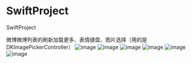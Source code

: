 # SwiftProject
SwiftProject

微博微博列表的刷新加载更多、表情键盘、图片选择（用的是DKImagePickerController）
![image](https://github.com/changping0823/SwiftProject/blob/master/screenshots/weibo1.png)
![image](https://github.com/changping0823/SwiftProject/blob/master/screenshots/weibo2.png)
![image](https://github.com/changping0823/SwiftProject/blob/master/screenshots/weixin1.png)
![image](https://github.com/changping0823/SwiftProject/blob/master/screenshots/weixin2.png)
![image](https://github.com/changping0823/SwiftProject/blob/master/screenshots/weixi3.png)
![image](https://github.com/changping0823/SwiftProject/blob/master/screenshots/wananzhuo1.png)
